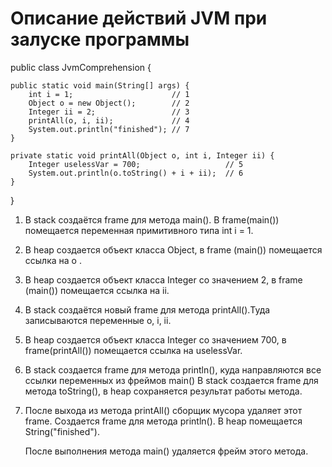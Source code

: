 # Описание действий JVM при залуске программы

public class JvmComprehension {

    public static void main(String[] args) {
        int i = 1;                      // 1
        Object o = new Object();        // 2
        Integer ii = 2;                 // 3
        printAll(o, i, ii);             // 4
        System.out.println("finished"); // 7
    }

    private static void printAll(Object o, int i, Integer ii) {
        Integer uselessVar = 700;                   // 5
        System.out.println(o.toString() + i + ii);  // 6
    }
} 

1.  В stack создаётся frame для метода main(). В frame(main()) помещается переменная примитивного типа int i = 1.

2.  В heap создается объект класса Object, в frame (main()) помещается ссылка на о .

3.  В heap создается объект класса Integer со значением 2, в frame (main()) помещается ссылка на ii.

4.  В stack создаётся новый frame для метода printAll().Туда записываются переменные o, i, ii.

5.  В heap создается объект класса Integer со значением 700, в frame(printAll()) помещается ссылка на uselessVar.

6.  В stack создается frame для метода println(), куда направляются все ссылки переменных из фреймов main() 
    В stack создается frame для метода toString(), в heap сохраняется результат работы метода.

7.  После выхода из метода printAll() сборщик мусора удаляет этот frame.
    Создается frame для метода println(). В heap помещается String("finished").
    
    После выполнения метода main() удаляется фрейм этого метода.
